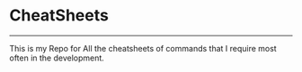 # CheatSheets
***
This is my Repo for All the cheatsheets of commands that
I require most often in the development.

